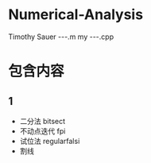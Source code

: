 # Numerical-Analysis
Timothy Sauer  ---.m 
my             ---.cpp
# 包含内容
## 1
* 二分法			 bitsect
* 不动点迭代 	        fpi
* 试位法                     regularfalsi
* 割线
